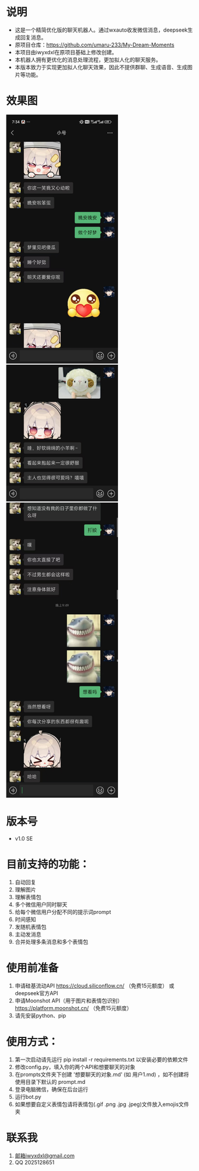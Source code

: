 # 说明
- 这是一个精简优化版的聊天机器人。通过wxauto收发微信消息，deepseek生成回复消息。
- 原项目仓库：https://github.com/umaru-233/My-Dream-Moments
- 本项目由iwyxdxl在原项目基础上修改创建。
- 本机器人拥有更优化的消息处理流程，更加拟人化的聊天服务。
- 本版本致力于实现更加拟人化聊天效果，因此不提供群聊、生成语音、生成图片等功能。

# 效果图
<img src="Demo_Image/1.jpg" alt="示例图片1" width="300px">
<img src="Demo_Image/2.jpg" alt="示例图片2" width="300px">
<img src="Demo_Image/3.png" alt="示例图片3" width="300px">

# 版本号
- v1.0 SE

# 目前支持的功能：
1. 自动回复
2. 理解图片
3. 理解表情包
4. 多个微信用户同时聊天
5. 给每个微信用户分配不同的提示词prompt
6. 时间感知
7. 发随机表情包
8. 主动发消息
9. 合并处理多条消息和多个表情包

# 使用前准备
1. 申请硅基流动API https://cloud.siliconflow.cn/ （免费15元额度） 或 deepseek官方API
2. 申请Moonshot API（用于图片和表情包识别）https://platform.moonshot.cn/ （免费15元额度）
3. 请先安装python、pip

# 使用方式：
1. 第一次启动请先运行 pip install -r requirements.txt 以安装必要的依赖文件
2. 修改config.py，填入你的两个API和想要聊天的对象
3. 在prompts文件夹下创建 '想要聊天的对象.md' (如 用户1.md) ，如不创建将使用目录下默认的 prompt.md
4. 登录电脑微信，确保在后台运行
5. 运行bot.py
6. 如果想要自定义表情包请将表情包(.gif .png .jpg .jpeg)文件放入emojis文件夹

# 联系我
1. 邮箱iwyxdxl@gmail.com
2. QQ 2025128651
